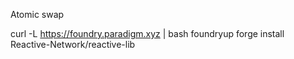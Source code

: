 Atomic swap

curl -L https://foundry.paradigm.xyz | bash
foundryup
forge install Reactive-Network/reactive-lib

